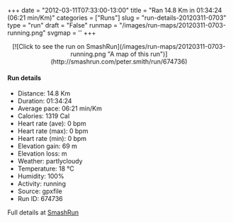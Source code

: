 +++
date = "2012-03-11T07:33:00-13:00"
title = "Ran 14.8 Km in 01:34:24 (06:21 min/Km)"
categories = ["Runs"]
slug = "run-details-20120311-0703"
type = "run"
draft = "False"
runmap = "/images/run-maps/20120311-0703-running.png"
svgmap = '<polyline points="97 34, 100 34, 97 34, 99 30, 98 29, 94 29, 86 30, 73 41, 61 45, 58 43, 56 39, 52 36, 48 36, 46 37, 43 39, 35 36, 31 30, 31 29, 25 25, 23 27, 18 30, 0 39, 8 50, 8 59, 11 69, 13 72, 18 75, 20 74, 36 59, 36 58, 36 52, 36 49, 49 48, 65 49, 70 49, 75 46, 87 37, 94 38, 96 35">'
+++



<!--more-->

<center>
[![Click to see the run on SmashRun](/images/run-maps/20120311-0703-running.png "A map of this run")](http://smashrun.com/peter.smith/run/674736)
</center>

#### Run details

* Distance: 14.8 Km
* Duration: 01:34:24
* Average pace: 06:21 min/Km
* Calories: 1319 Cal
* Heart rate (ave): 0 bpm
* Heart rate (max): 0 bpm
* Heart rate (min): 0 bpm
* Elevation gain: 69 m
* Elevation loss:  m
* Weather: partlycloudy
* Temperature: 18 &deg;C
* Humidity: 100%
* Activity: running
* Source: gpxfile
* Run ID: 674736

Full details at [SmashRun](http://smashrun.com/peter.smith/run/674736)